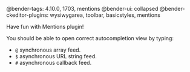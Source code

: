 @bender-tags: 4.10.0, 1703, mentions
@bender-ui: collapsed
@bender-ckeditor-plugins: wysiwygarea, toolbar, basicstyles, mentions

Have fun with Mentions plugin!

You should be able to open correct autocompletion view by typing:

* `@` synchronous array feed.
* `$` asynchronous URL string feed.
* `#` asynchronous callback feed.
